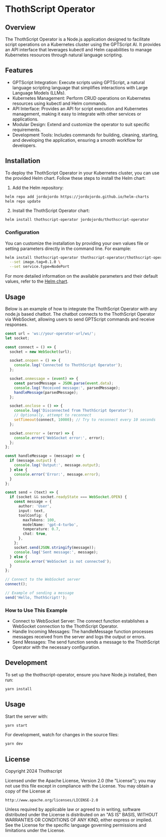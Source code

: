 # ThothScript Operator

## Overview

The ThothScript Operator is a Node.js application designed to facilitate script operations on a Kubernetes cluster using the GPTScript AI. It provides an API interface that leverages kubectl and Helm capabilities to manage Kubernetes resources through natural language scripting.

## Features

  - GPTScript Integration: Execute scripts using GPTScript, a natural language scripting language that simplifies interactions with Large Language Models (LLMs).
  - Kubernetes Management: Perform CRUD operations on Kubernetes resources using kubectl and Helm commands.
  - API Interface: Provides an API for script execution and Kubernetes management, making it easy to integrate with other services or applications.
  - Modular Design: Extend and customize the operator to suit specific requirements.
  - Development Tools: Includes commands for building, cleaning, starting, and developing the application, ensuring a smooth workflow for developers.

## Installation

To deploy the ThothScript Operator in your Kubernetes cluster, you can use the provided Helm chart. Follow these steps to install the Helm chart:

1. Add the Helm repository:

```bash
helm repo add jordojordo https://jordojordo.github.io/helm-charts
helm repo update
```

2. Install the ThothScript Operator chart:

```bash
helm install thothscript-operator jordojordo/thothscript-operator
```

### Configuration

You can customize the installation by providing your own values file or setting parameters directly in the command line. For example:

```bash
helm install thothscript-operator thothscript-operator/thothscript-operator --namespace thothscript \
  --set image.tag=0.1.0 \
  --set service.type=NodePort
```

For more detailed information on the available parameters and their default values, refer to the [Helm chart](https://github.com/jordojordo/helm-charts/tree/thothscript-operator/charts/thothscript-operator).

## Usage

Below is an example of how to integrate the ThothScript Operator with any node.js based chatbot. The chatbot connects to the ThothScript Operator via WebSocket, allowing users to send GPTScript commands and receive responses.

```typescript
const url = 'ws://your-operator-url/ws/';
let socket;

const connect = () => {
  socket = new WebSocket(url);

  socket.onopen = () => {
    console.log('Connected to ThothScript Operator');
  };

  socket.onmessage = (event) => {
    const parsedMessage = JSON.parse(event.data);
    console.log('Received message:', parsedMessage);
    handleMessage(parsedMessage);
  };

  socket.onclose = () => {
    console.log('Disconnected from ThothScript Operator');
    // Optionally, attempt to reconnect
    setTimeout(connect, 10000); // Try to reconnect every 10 seconds
  };

  socket.onerror = (error) => {
    console.error('WebSocket error:', error);
  };
};

const handleMessage = (message) => {
  if (message.output) {
    console.log('Output:', message.output);
  } else {
    console.error('Error:', message.error);
  }
};

const send = (text) => {
  if (socket && socket.readyState === WebSocket.OPEN) {
    const message = {
      author: 'User',
      input: text,
      toolConfig: {
        maxTokens: 100,
        modelName: 'gpt-4-turbo',
        temperature: 0.7,
        chat: true,
      },
    };
    socket.send(JSON.stringify(message));
    console.log('Sent message:', message);
  } else {
    console.error('WebSocket is not connected');
  }
};

// Connect to the WebSocket server
connect();

// Example of sending a message
send('Hello, ThothScript!');
```

### How to Use This Example

  - Connect to WebSocket Server: The connect function establishes a WebSocket connection to the ThothScript Operator.
  - Handle Incoming Messages: The handleMessage function processes messages received from the server and logs the output or errors.
  - Send Messages: The send function sends a message to the ThothScript Operator with the necessary configuration.

## Development

To set up the thothscript-operator, ensure you have Node.js installed, then run:

```bash
yarn install
```

## Usage
Start the server with:

```bash
yarn start
```

For development, watch for changes in the source files:

```bash
yarn dev
```

## License

Copyright 2024 Thothscript

Licensed under the Apache License, Version 2.0 (the "License");
you may not use this file except in compliance with the License.
You may obtain a copy of the License at

    http://www.apache.org/licenses/LICENSE-2.0

Unless required by applicable law or agreed to in writing, software
distributed under the License is distributed on an "AS IS" BASIS,
WITHOUT WARRANTIES OR CONDITIONS OF ANY KIND, either express or implied.
See the License for the specific language governing permissions and
limitations under the License.
